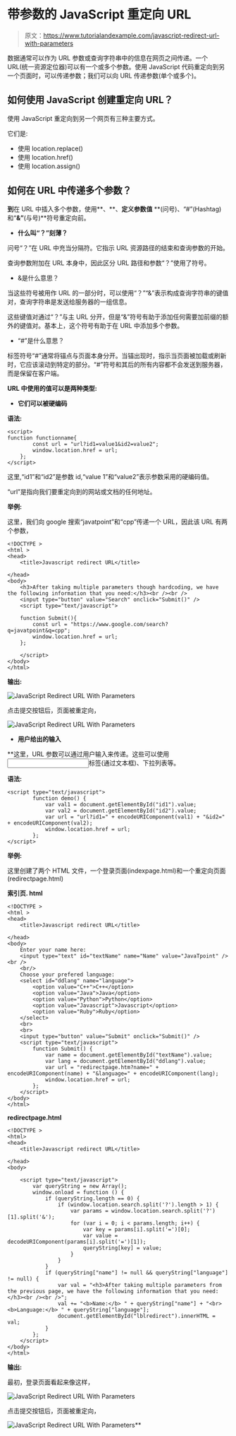 # 带参数的 JavaScript 重定向 URL

> 原文：<https://www.tutorialandexample.com/javascript-redirect-url-with-parameters>

数据通常可以作为 URL 参数或查询字符串中的信息在网页之间传递。一个 URL(统一资源定位器)可以有一个或多个参数。使用 JavaScript 代码重定向到另一个页面时，可以传递参数；我们可以向 URL 传递参数(单个或多个)。

## 如何使用 JavaScript 创建重定向 URL？

使用 JavaScript 重定向到另一个网页有三种主要方式。

它们是:

*   使用 location.replace()
*   使用 location.href()
*   使用 location.assign()

## 如何在 URL 中传递多个参数？

**到**在 URL 中插入多个参数，使用**、**、**定义参数值** **(问号)、“#”(Hashtag)和“****&”****(与号)**符号重定向前。

*   **什么叫“？”刻薄？**

问号“？”在 URL 中充当分隔符。它指示 URL 资源路径的结束和查询参数的开始。

查询参数附加在 URL 本身中，因此区分 URL 路径和参数“？”使用了符号。

*   &是什么意思？

当这些符号被用作 URL 的一部分时，可以使用“？”“&”表示构成查询字符串的键值对，查询字符串是发送给服务器的一组信息。

这些键值对通过“？”与主 URL 分开，但是“&”符号有助于添加任何需要加前缀的额外的键值对。基本上，这个符号有助于在 URL 中添加多个参数。

*   “#”是什么意思？

标签符号“#”通常将锚点与页面本身分开。当锚出现时，指示当页面被加载或刷新时，它应该滚动到特定的部分。“#”符号和其后的所有内容都不会发送到服务器，而是保留在客户端。

**URL 中使用的值可以是两种类型:**

*   **它们可以被硬编码**

**语法:**

```
<script>
function functionname{
        const url = "url?id1=value1&id2=value2";
        window.location.href = url;
    };
</script> 
```

这里,“id1”和“id2”是参数 id,“value 1”和“value2”表示参数采用的硬编码值。

“url”是指向我们要重定向到的网站或文档的任何地址。

**举例:**

这里，我们向 google 搜索“javatpoint”和“cpp”传递一个 URL，因此该 URL 有两个参数，

```
<!DOCTYPE >
<html >
<head>
    <title>Javascript redirect URL</title>

</head>
<body>
    <h3>After taking multiple parameters though hardcoding, we have the following information that you need:</h3><br /><br />  
    <input type="button" value="Search" onclick="Submit()" />
    <script type="text/javascript">

    function Submit(){
        const url = "https://www.google.com/search?q=javatpoint&q=cpp";
        window.location.href = url;
    };

    </script>
</body>
</html>
```

**输出:**

![JavaScript Redirect URL With Parameters](img/35fab343a57ba6e1c416cc14d0ce98bd.png)

点击提交按钮后，页面被重定向，

![JavaScript Redirect URL With Parameters](img/85ec3f12ae125d0b78d7f88e63b0873d.png)

*   **用户给出的输入**

 **这里，URL 参数可以通过用户输入来传递。这些可以使用<input>标签(通过文本框)、下拉列表等。

**语法:**

```
<script type="text/javascript">
        function demo() {
            var val1 = document.getElementById("id1").value;
            var val2 = document.getElementById("id2").value;
            var url = "url?id1=" + encodeURIComponent(val1) + "&id2=" + encodeURIComponent(val2);
            window.location.href = url;
        };
</script>
```

**举例:**

这里创建了两个 HTML 文件，一个登录页面(indexpage.html)和一个重定向页面(redirectpage.html)

**索引页. html**

```
<!DOCTYPE >
<html >
<head>
    <title>Javascript redirect URL</title>

</head>
<body>
    Enter your name here:
    <input type="text" id="textName" name="Name" value="JavaTpoint" /><br />
    <br/>
    Choose your prefered language:
    <select id="ddlang" name="language">
        <option value="C++">C++</option>
        <option value="Java">Java</option>
        <option value="Python">Python</option>
        <option value="Javascript">Javascript</option>
        <option value="Ruby">Ruby</option>
    </select>
    <br>
    <br>
    <input type="button" value="Submit" onclick="Submit()" />
    <script type="text/javascript">
        function Submit() {
            var name = document.getElementById("textName").value;
            var lang = document.getElementById("ddlang").value;
            var url = "redirectpage.htm?name=" + encodeURIComponent(name) + "&language=" + encodeURIComponent(lang);
            window.location.href = url;
        };
    </script>
</body>
</html> 
```

**redirectpage.html**

```
<!DOCTYPE >
<html>
<head>
    <title>Javascript redirect URL</title>

</head>
<body>
    
    <script type="text/javascript">
        var queryString = new Array();
        window.onload = function () {
            if (queryString.length == 0) {
                if (window.location.search.split('?').length > 1) {
                    var params = window.location.search.split('?')[1].split('&');
                    for (var i = 0; i < params.length; i++) {
                        var key = params[i].split('=')[0];
                        var value = decodeURIComponent(params[i].split('=')[1]);
                        queryString[key] = value;
                    }
                }
            }
            if (queryString["name"] != null && queryString["language"] != null) {
                var val = "<h3>After taking multiple parameters from the previous page, we have the following information that you need:</h3><br /><br />";
                val += "<b>Name:</b> " + queryString["name"] + "<br> <b>Language:</b> " + queryString["language"];
                document.getElementById("lblredirect").innerHTML = val;
            }
        };
    </script>
</body>
</html> 
```

**输出:**

最初，登录页面看起来像这样，

![JavaScript Redirect URL With Parameters](img/5f704bb10c07543bc1769c0873e1797a.png)

点击提交按钮后，页面被重定向，

![JavaScript Redirect URL With Parameters](img/eef40d2dbe0d9ffc0fd31222a708c0c9.png)**